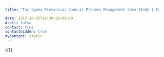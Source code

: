 ```yaml
---
title: "Tarragona Provincial Council Process Management Case Study | Camunda BPM"

date: 2017-10-25T10:39:22+02:00
draft: false
contact: true
contacthidden: true
mycontent: static
---
```

{{<case-study-single
company="Tarragona Provincial Council"
companydescription="<p>Tarragona Provincial Council is an institution in Spain as part of the local administration and is endowed with certain administrative powers for the government and administration of the province of Tarragona.</p>"
customerquote="<p><q>After a few years with Activiti, we have followed the alternatives closely, especially Camunda, given that we evaluated a possible change through other parallel projects like Ocelot BPMS. Camunda’s potential and roadmap convinced us, being its base and its extensions very reliable. The new BPMN.io modeler, the recent adoption of the new standards such as DMN and CMMN and also the complimentary applications Cockpit and Tasklist, made Camunda even more appealing to our needs. As of today, we are developing our new platform with important changes, our new modeler is using BPMN.io as a base, adding changes to the diagrams in order to use a single BPMN.xml document with all our own extensions (element templates), including the Camunda engine uncoupled from the application.</q></p>"
teaser=""
usecase=""
videolink=""
logo="//images.ctfassets.net/vpidbgnakfvf/3f2vOWS5fOQC0kqiS24o2y/86b597eef36bf43ce5467cfa192b6d76/diputacio-tarragona.svg"
pdf=""
thumbnail="">}}